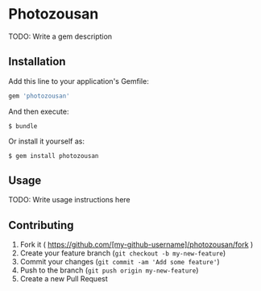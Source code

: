 # Photozousan

TODO: Write a gem description

## Installation

Add this line to your application's Gemfile:

```ruby
gem 'photozousan'
```

And then execute:

    $ bundle

Or install it yourself as:

    $ gem install photozousan

## Usage

TODO: Write usage instructions here

## Contributing

1. Fork it ( https://github.com/[my-github-username]/photozousan/fork )
2. Create your feature branch (`git checkout -b my-new-feature`)
3. Commit your changes (`git commit -am 'Add some feature'`)
4. Push to the branch (`git push origin my-new-feature`)
5. Create a new Pull Request
